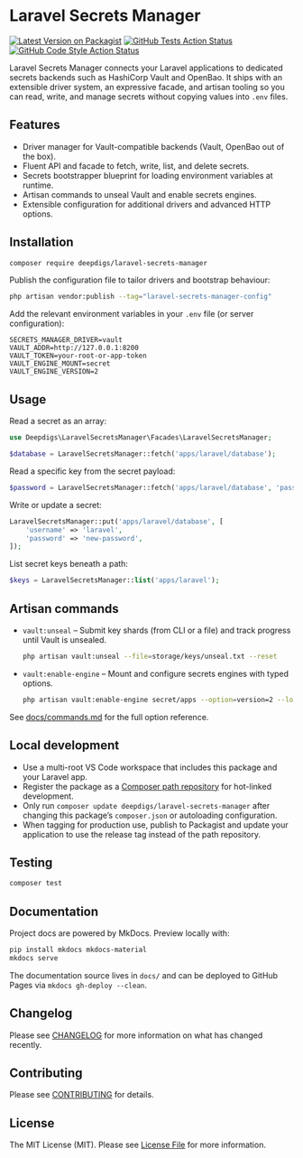 # Laravel Secrets Manager

[![Latest Version on Packagist](https://img.shields.io/packagist/v/deepdigs/laravel-secrets-manager.svg?style=flat-square)](https://packagist.org/packages/deepdigs/laravel-secrets-manager)
[![GitHub Tests Action Status](https://img.shields.io/github/actions/workflow/status/omar-karray/Laravel-secrets-manager/run-tests.yml?branch=main&label=tests&style=flat-square)](https://github.com/omar-karray/Laravel-secrets-manager/actions?query=workflow%3Arun-tests+branch%3Amain)
[![GitHub Code Style Action Status](https://img.shields.io/github/actions/workflow/status/omar-karray/Laravel-secrets-manager/fix-php-code-style-issues.yml?branch=main&label=code%20style&style=flat-square)](https://github.com/omar-karray/Laravel-secrets-manager/actions?query=workflow%3A%22Fix+PHP+code+style+issues%22+branch%3Amain)

Laravel Secrets Manager connects your Laravel applications to dedicated secrets backends such as HashiCorp Vault and OpenBao. It ships with an extensible driver system, an expressive facade, and artisan tooling so you can read, write, and manage secrets without copying values into `.env` files.

## Features

- Driver manager for Vault-compatible backends (Vault, OpenBao out of the box).
- Fluent API and facade to fetch, write, list, and delete secrets.
- Secrets bootstrapper blueprint for loading environment variables at runtime.
- Artisan commands to unseal Vault and enable secrets engines.
- Extensible configuration for additional drivers and advanced HTTP options.

## Installation

```bash
composer require deepdigs/laravel-secrets-manager
```

Publish the configuration file to tailor drivers and bootstrap behaviour:

```bash
php artisan vendor:publish --tag="laravel-secrets-manager-config"
```

Add the relevant environment variables in your `.env` file (or server configuration):

```dotenv
SECRETS_MANAGER_DRIVER=vault
VAULT_ADDR=http://127.0.0.1:8200
VAULT_TOKEN=your-root-or-app-token
VAULT_ENGINE_MOUNT=secret
VAULT_ENGINE_VERSION=2
```

## Usage

Read a secret as an array:

```php
use Deepdigs\LaravelSecretsManager\Facades\LaravelSecretsManager;

$database = LaravelSecretsManager::fetch('apps/laravel/database');
```

Read a specific key from the secret payload:

```php
$password = LaravelSecretsManager::fetch('apps/laravel/database', 'password');
```

Write or update a secret:

```php
LaravelSecretsManager::put('apps/laravel/database', [
    'username' => 'laravel',
    'password' => 'new-password',
]);
```

List secret keys beneath a path:

```php
$keys = LaravelSecretsManager::list('apps/laravel');
```

## Artisan commands

- `vault:unseal` – Submit key shards (from CLI or a file) and track progress until Vault is unsealed.
  ```bash
  php artisan vault:unseal --file=storage/keys/unseal.txt --reset
  ```
- `vault:enable-engine` – Mount and configure secrets engines with typed options.
  ```bash
  php artisan vault:enable-engine secret/apps --option=version=2 --local
  ```

See [docs/commands.md](docs/commands.md) for the full option reference.

## Local development

- Use a multi-root VS Code workspace that includes this package and your Laravel app.
- Register the package as a [Composer path repository](https://getcomposer.org/doc/05-repositories.md#path) for hot-linked development.
- Only run `composer update deepdigs/laravel-secrets-manager` after changing this package’s `composer.json` or autoloading configuration.
- When tagging for production use, publish to Packagist and update your application to use the release tag instead of the path repository.

## Testing

```bash
composer test
```

## Documentation

Project docs are powered by MkDocs. Preview locally with:

```bash
pip install mkdocs mkdocs-material
mkdocs serve
```

The documentation source lives in `docs/` and can be deployed to GitHub Pages via `mkdocs gh-deploy --clean`.

## Changelog

Please see [CHANGELOG](CHANGELOG.md) for more information on what has changed recently.

## Contributing

Please see [CONTRIBUTING](CONTRIBUTING.md) for details.

## License

The MIT License (MIT). Please see [License File](LICENSE.md) for more information.
